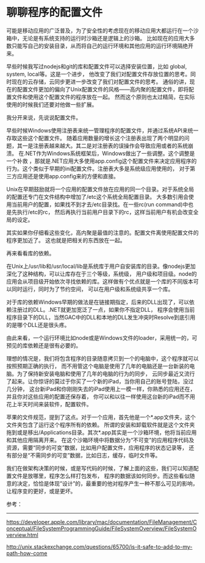 聊聊程序的配置文件
======

可能是移动应用的广泛普及，为了安全性的考虑现在的移动应用大都运行在一个沙箱中，无论是有系统支持的运行时沙箱还是逻辑上的沙箱。
比如现在的应用大多数只能写自己的安装目录，从而将自己的运行环境和其他应用的运行环境隔绝开来。

早些时候我写过nodejs和git的库和配置文件可以选择安装位置，比如 global, system, local等。这是一个进步，
他改变了我们对配置文件存放位置的思考。同时现在的云存储，云同步更进一步改变了我们对配置文件的思考。
通俗的讲，现在的配置文件更加的偏向了Unix配置文件的风格——高内聚的配置文件，即将配置文件和使用这个配置文件的程序放在一起。
然而这个原则也太过精简，在实际使用的时候我们还要对他做一些扩展。

 

我分开来说，先说说配置文件。

早些时候Windows使用注册表来统一管理程序的配置文件，并通过系统API来统一存取这些这个配置文件。
随着应用数量的增长这个注册表出现了两个明显的问题，其一是注册表越来越大。其二是对注册表的误操作会导致应用或者的系统崩溃。
在.NET作为Windows系统框架后，Windows做出了一些调整。这个调整是一个补救
，那就是.NET应用大多使用app.config这个配置文件来决定应用程序的行为。这个类似于早期的ini配置文件。注册表大多是系统级应用使用的，
对于第三方应用还是使用app.config来的方便和直接。

Unix在早期鼓励就将一个应用的配置文件放在应用的同一个目录。对于系统全局的配置还专门在文件结构中增加了/etc这个系统全局配置目录。
大多数引用会使用当前用户的配置，如果找不到才去/etc目录找。在一些rc(run command)中也是先执行/etc的rc，
然后再执行当前用户目录下的rc，这样当前用户有机会改变全局的设定。

其实如果你仔细看这些变化，高内聚是最值的注意的。配置文件离使用配置文件的程序更加近了。
这也就是把相关的东西放在一起。

 

再来看看库的依赖。

在Unix上/usr/lib和/usr/local/lib是系统库于用户自安装库的目录。像nodejs更加深化了这种结构，可以让库存在于三个等级，系统级，
用户级和项目级。node的应用会从项目级开始依次寻找依赖的库。这样做有个优点就是一个库的不同版本可以同时运行，同时为了节约空间，
可以在用户级和系统级共享一个库。

对于库的依赖Windows早期的做法是在链接期指定，后来的DLL出现了，可以依赖注册过的DLL。.NET就更加宽泛了一点，如果你不指定DLL，
程序会使用当前程序目录下的DLL，当然GAC中的DLL和本地的DLL发生冲突时Resolve到底引用的是哪个DLL还是很头疼。

由此来看，一个运行环境比如node或是Windows文件的loader，采用统一的，可预见的库依赖还是很有必要的。

 

理想的情况是，我们将包含程序的目录随意拷贝到一个的电脑中，这个程序就可以按照预期正确的执行，
而不用管这个电脑是使用了几年的电脑还是一台新装的电脑。为了保持新安装电脑和使用了几年的电脑的行为的同步，
云同步最近又流行了起来。让你惊讶的莫过于你买了一个新的iPad，当你用自己的账号登陆，没过几分钟，
这台新iPad和你刚刚失去的iPad使用上一模一样，你熟悉的应用还在，并且你对这些应用的配置还保存着，
你可以和以往一样使用这台新的iPad而不用花上半天时间来装软件，配置软件。

苹果的文件规范，提到了这点。对于一个应用，首先他是一个*.app文件夹，这个文件夹包含了运行这个程序所有的依赖。
所谓的安装和卸载软件就是这个文件夹拖到或是移出/Applications目录。其次*.app其实是一个沙箱环境，他将当前应用和其他应用隔离开来。
在这个沙箱环境中将数据分为“不可变”的应用程序代码及资源，需要“同步的可变”数据，比如用户配置文件，应用程序的状态记录等，
还有部分是“不需同步的可变”数据，比如日志，缓存，临时文件等。

 

我们在做架构决策的时候，或是写代码的时候，了解上面的这些，我们可以知道配置文件是放哪里，程序怎么样打包发布，
程序的数据该如何同步。而这些看似随意的决定，恰恰是体现”设计”的，最重要的他对程序产生一种不那么可见的影响，
让程序变的更好，或是更坏。

 

参考：

---

https://developer.apple.com/library/mac/documentation/FileManagement/Conceptual/FileSystemProgrammingGuide/FileSystemOverview/FileSystemOverview.html

http://unix.stackexchange.com/questions/65700/is-it-safe-to-add-to-my-path-how-come
